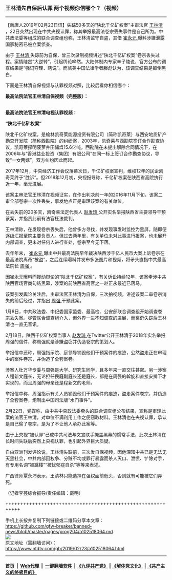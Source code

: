 ### 王林清先自保后认罪 两个视频你信哪个？（视频）
------------------------

<div class="post_content">
 <p>
  【新唐人2019年02月23日讯】失踪50多天的“陕北千亿矿权案”主审法官
  <a href="https://www.ntdtv.com/gb/王林清.htm">
   王林清
  </a>
  ，22日突然出现在中共央视认罪，称其举报最高法卷宗丢失事件是自己所为。中共政法委等组成的联合调查组也称，王林清监守自盗，其借
  <a href="https://www.ntdtv.com/gb/崔永元.htm">
   崔永元
  </a>
  曝料涉嫌泄露国家秘密已被立案侦查。
 </p>
 <p>
  由于
  <a href="https://www.ntdtv.com/gb/王林清.htm">
   王林清
  </a>
  失踪前为自保，曾三次录制视频讲述“陕北千亿矿权案”卷宗丢失过程。案情陡然“大逆转”，引起舆论哗然。大陆体制内专家辛子陵说，官方公布的调查结果是“强词夺理、瞎说”。而旅美中国法律学者滕彪认为，该调查结果是颠倒黑白。
 </p>
 <p>
  下面是王林清自保视频与认罪视频对照，比较后看你相信哪个：
 </p>
 <p>
  <strong>
   最高法院法官王林清自保视频（完整版）：
  </strong>
  <br>
  </br>
 </p>
 <p>
  <strong>
   最高法院法官王林清电视认罪视频：
  </strong>
  <br/>
 </p>
 <p>
  <strong>
   “陕北千亿矿权案”
  </strong>
 </p>
 <p>
  陕北千亿矿权案，是榆林凯奇莱能源投资有限公司（简称凯奇莱）与西安地质矿产勘查开发院（简称西勘院）的纠纷案，2003年，凯奇莱与西勘院签订合作勘查协议，凯奇莱探明菠萝井田储煤15.6亿吨。西勘院在未提出解除合同情况下，在2006年与“香港益业投资（集团）有限公司”在同一标上签订合作勘查协议，导致“一女两嫁”。双方纠纷因此而起。
 </p>
 <p>
  2017年12月，中央经济工作会议落幕次日，千亿矿权案宣判，维权12年的民企凯奇莱终于“胜诉”。但2018年12月初，央视报导称，千亿矿权案在陕西省高院执行近一年，毫无进展。
 </p>
 <p>
  该案主审法官王林清在视频证实，在作出判决前一年的2016年11月下旬，该案二审全部卷宗一次性丢失，事发地点正是审理该案的有关单位。
 </p>
 <p>
  在丢失前的20多天，凯奇莱法定代表人
  <a href="https://www.ntdtv.com/gb/赵发琦.htm">
   赵发琦
  </a>
  公开实名举报陕西省主要领导干预该案，并指责此前有法官枉法裁判。
 </p>
 <p>
  王林清称，在发现卷宗丢失后，他曾多方寻找，并发现事发时监控为黑屏，随即便逐级汇报至院主要负责人。但过去两年里，有关单位未对此事进行报案，也未展开内部调查，更未对任何人进行查处，卷宗至今无下落。
 </p>
 <p>
  去年年末，
  <a href="https://www.ntdtv.com/gb/崔永元.htm">
   崔永元
  </a>
  曝出中共最高法院早年裁决陕西涉千亿人民币大案上诉卷宗在最高法院离奇“被盗”，之后连续曝料并发布多张图片和视频，将矛头直指中共最高法院长
  <a href="https://www.ntdtv.com/gb/周强.htm">
   周强
  </a>
  。
 </p>
 <p>
  因崔永元曝料而搅动舆论的“陕北千亿矿权案”，有关诉讼持续12年，该案牵涉中共陕西官场官商勾结黑幕，涉案的前陕西省高官之一赵正永最近已落马。
 </p>
 <p>
  该案引发舆论关注后，主审法官王林清为自保，三次拍视频，讲述该案二审卷宗消失的前后经过，并指出
  <a href="https://www.ntdtv.com/gb/周强.htm">
   周强
  </a>
  干预此案。
 </p>
 <p>
  1月8日，中共政法委、中纪委国家监委、最高检、公安部联合调查组开始调查卷宗丢失案。尽管联合调查组介入，但外界一进不知调查的进展，而离奇失踪后王林清也一直无音讯。
 </p>
 <p>
  2月18日，陕西千亿矿权案当事人
  <a href="https://www.ntdtv.com/gb/赵发琦.htm">
   赵发琦
  </a>
  在Twitter公开王林清于2018年实名举报周强的信件，称周强就是涉嫌盗窃并伪造卷宗的策划人。
 </p>
 <p>
  举报信中还称，周强指示院、庭领导销毁他们干预案件的痕迹，公然盗走正在审理中的案件卷宗，并伪造了全套案卷。
 </p>
 <p>
  涉案人杜万华专委与周强是大学、研究生同学，且多年来一直交往甚密。另一涉案人程新文庭长，无论担任民庭副庭长还是庭长，都是在周强的斡旋和直接安排下才实现的，而且周强的母亲还是程新文的老师。
 </p>
 <p>
  举报信中称，周强指示有关人员销毁他们干预案件的痕迹，盗走案件卷宗，并伪造了全套案卷，炮制出中国司法版“水门事件”。
 </p>
 <p>
  2月22日，党媒称，由中共中央政法委牵头的联合调查组公布结果，宣称是审理此案的法官王林清，对单位不满利用工作之便窃取材料。王林清也在央视认罪，承认是自己偷了卷宗，是为了不让他人承办此案等。
 </p>
 <p>
  由于上央视“被认罪”已成中共司法与文宣联手掩盖黑幕的惯常手法，此次王林清在长时间失联后突然上央视认罪，也引起外界巨大质疑。
 </p>
 <p>
  自由亚洲刊发评论说，王林清失联前，三次发自保视频，因他深知中共已是无法无天黑社会，中共内部因权争、分赃不均或罪行暴露而杀人灭口、泄愤、铲除对手，有专用名词“被跳楼”“被忧郁症自杀”等等来表述。
 </p>
 <p>
  广西律师覃永沛表示，王清林只能选择在强权面前低头，否则就有可能被它们弄死。
 </p>
 <p>
  （记者李芸综合报导/责任编辑：戴明）
 </p>
 <div class="single_ad">
 </div>
</div>

+++++++++++++++++++++++++++++++++++++++++++++++++++++++++++<br/><br/>
手机上长按并复制下列链接或二维码分享本文章：<br/>
https://github.com/gfw-breaker/banned-news/blob/master/pages/prog204/a102518064.md <br/>
<a href='https://github.com/gfw-breaker/banned-news/blob/master/pages/prog204/a102518064.md'><img src='https://github.com/gfw-breaker/banned-news/blob/master/pages/prog204/a102518064.md.png'/></a> <br/>
原文地址（需翻墙访问）：https://www.ntdtv.com/gb/2019/02/23/a102518064.html


------------------------
#### [首页](https://github.com/gfw-breaker/banned-news/blob/master/README.md) &nbsp;|&nbsp; [Web代理](https://github.com/labour-camp/helloworld) &nbsp;|&nbsp; [一键翻墙软件](https://github.com/gfw-breaker/nogfw/blob/master/README.md) &nbsp;| [《九评共产党》](https://github.com/gfw-breaker/9ping.md/blob/master/README.md#九评之一评共产党是什么) | [《解体党文化》](https://github.com/gfw-breaker/jtdwh.md/blob/master/README.md) | [《共产主义的终极目的》](https://github.com/gfw-breaker/gczydzjmd.md/blob/master/README.md)


